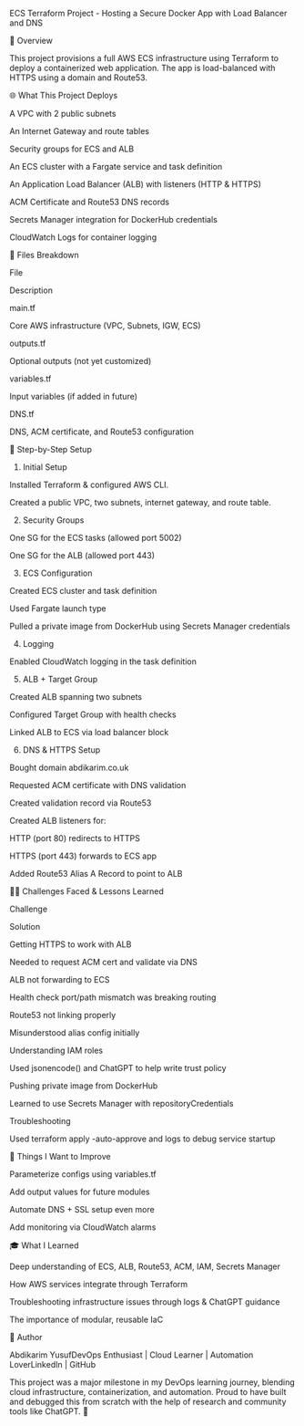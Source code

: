 ECS Terraform Project - Hosting a Secure Docker App with Load Balancer and DNS

🚀 Overview

This project provisions a full AWS ECS infrastructure using Terraform to deploy a containerized web application. The app is load-balanced with HTTPS using a domain and Route53.

🌐 What This Project Deploys

A VPC with 2 public subnets

An Internet Gateway and route tables

Security groups for ECS and ALB

An ECS cluster with a Fargate service and task definition

An Application Load Balancer (ALB) with listeners (HTTP & HTTPS)

ACM Certificate and Route53 DNS records

Secrets Manager integration for DockerHub credentials

CloudWatch Logs for container logging

🧰 Files Breakdown

File

Description

main.tf

Core AWS infrastructure (VPC, Subnets, IGW, ECS)

outputs.tf

Optional outputs (not yet customized)

variables.tf

Input variables (if added in future)

DNS.tf

DNS, ACM certificate, and Route53 configuration

📅 Step-by-Step Setup

1. Initial Setup

Installed Terraform & configured AWS CLI.

Created a public VPC, two subnets, internet gateway, and route table.

2. Security Groups

One SG for the ECS tasks (allowed port 5002)

One SG for the ALB (allowed port 443)

3. ECS Configuration

Created ECS cluster and task definition

Used Fargate launch type

Pulled a private image from DockerHub using Secrets Manager credentials

4. Logging

Enabled CloudWatch logging in the task definition

5. ALB + Target Group

Created ALB spanning two subnets

Configured Target Group with health checks

Linked ALB to ECS via load balancer block

6. DNS & HTTPS Setup

Bought domain abdikarim.co.uk

Requested ACM certificate with DNS validation

Created validation record via Route53

Created ALB listeners for:

HTTP (port 80) redirects to HTTPS

HTTPS (port 443) forwards to ECS app

Added Route53 Alias A Record to point to ALB

🤦🏾‍ Challenges Faced & Lessons Learned

Challenge

Solution

Getting HTTPS to work with ALB

Needed to request ACM cert and validate via DNS

ALB not forwarding to ECS

Health check port/path mismatch was breaking routing

Route53 not linking properly

Misunderstood alias config initially

Understanding IAM roles

Used jsonencode() and ChatGPT to help write trust policy

Pushing private image from DockerHub

Learned to use Secrets Manager with repositoryCredentials

Troubleshooting

Used terraform apply -auto-approve and logs to debug service startup

🚀 Things I Want to Improve

Parameterize configs using variables.tf

Add output values for future modules

Automate DNS + SSL setup even more

Add monitoring via CloudWatch alarms

🎓 What I Learned

Deep understanding of ECS, ALB, Route53, ACM, IAM, Secrets Manager

How AWS services integrate through Terraform

Troubleshooting infrastructure issues through logs & ChatGPT guidance

The importance of modular, reusable IaC

🌟 Author

Abdikarim YusufDevOps Enthusiast | Cloud Learner | Automation LoverLinkedIn | GitHub

This project was a major milestone in my DevOps learning journey, blending cloud infrastructure, containerization, and automation. Proud to have built and debugged this from scratch with the help of research and community tools like ChatGPT. 🚀

